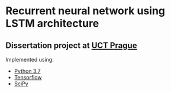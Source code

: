 <h1>Recurrent neural network using LSTM architecture</h1>
<h2>Dissertation project at <a href="https://www.vscht.cz/?jazyk=en">UCT Prague</a></h2>
<p>
  Implemented using:
  <ul>
    <li><a href=https://docs.python.org/3/>Python 3.7</a></li>
    <li><a href=https://www.tensorflow.org/>Tensorflow</a></li>
    <li><a href=https://www.scipy.org/>SciPy</a></li>
  </ul>
</p>
